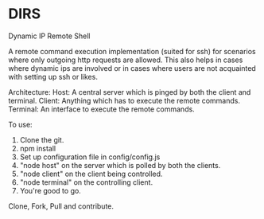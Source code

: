 DIRS
====

Dynamic IP Remote Shell

A remote command execution implementation (suited for ssh) for scenarios where only outgoing http requests are allowed.
This also helps in cases where dynamic ips are involved or in cases where users are not acquainted with setting up ssh or likes.
 
Architecture:
Host: A central server which is pinged by both the client and terminal.
Client: Anything which has to execute the remote commands.
Terminal: An interface to execute the remote commands.

To use:
1. Clone the git.
2. npm install
3. Set up configuration file in config/config.js  
4. "node host" on the server which is polled by both the clients. 
5. "node client" on the client being controlled.
6. "node terminal" on the controlling client.
7. You're good to go.

Clone, Fork, Pull and contribute.